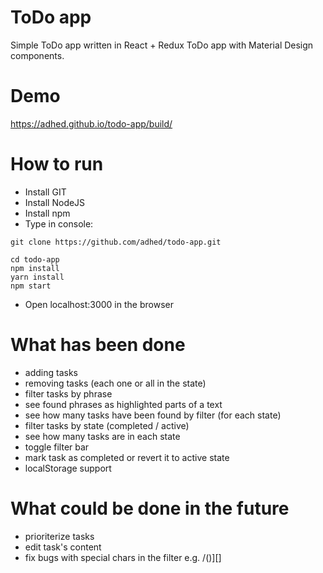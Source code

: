 # ToDo app
Simple ToDo app written in React + Redux ToDo app with Material Design components.

# Demo
https://adhed.github.io/todo-app/build/

# How to run

* Install GIT
* Install NodeJS
* Install npm
* Type in console:
```
git clone https://github.com/adhed/todo-app.git

cd todo-app
npm install
yarn install
npm start
```
* Open localhost:3000 in the browser

# What has been done
* adding tasks
* removing tasks (each one or all in the state)
* filter tasks by phrase
* see found phrases as highlighted parts of a text
* see how many tasks have been found by filter (for each state)
* filter tasks by state (completed / active)
* see how many tasks are in each state
* toggle filter bar
* mark task as completed or revert it to active state
* localStorage support

# What could be done in the future
* prioriterize tasks
* edit task's content
* fix bugs with special chars in the filter e.g. /()][] 
